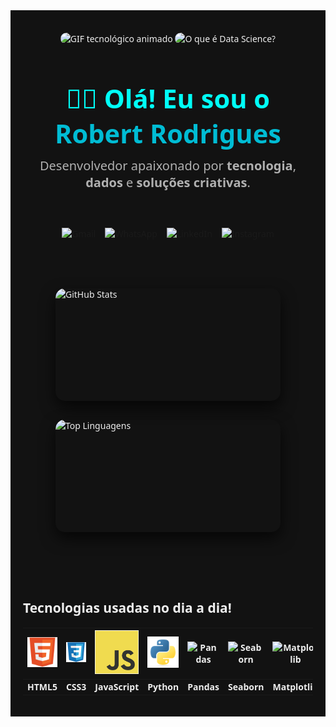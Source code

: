 <!-- Container centralizado -->
<div style="max-width: 900px; margin: 0 auto; padding: 20px; font-family: 'Segoe UI', Tahoma, Geneva, Verdana, sans-serif; background-color: #121212; color: #eee;">

  <!-- Imagens lado a lado -->
  <p align="center" style="margin-bottom: 40px;">
    <img src="https://i.gifer.com/J4o.gif" alt="GIF tecnológico animado" width="49%" style="vertical-align: middle; border-radius: 10px;" />
    <img src="https://www.dataquest.io/wp-content/uploads/2019/05/what-is-data-science-1.webp" alt="O que é Data Science?" width="49%" style="vertical-align: middle; border-radius: 10px;" />
  </p>

  <!-- Saudação -->
  <h1 style="text-align:center; font-weight: 700; font-size: 2.6rem; margin-bottom: 10px; color:#00fff7;">
    🧑‍💻 Olá! Eu sou o <span style="color:#00bcd4;">Robert Rodrigues</span>
  </h1>
  <p style="text-align:center; font-size:1.25rem; max-width: 600px; margin: 0 auto 40px auto; color:#b0b0b0;">
    Desenvolvedor apaixonado por <strong>tecnologia</strong>, <strong>dados</strong> e <strong>soluções criativas</strong>.
  </p>
<br>

  <!-- Botões de contato com hover animado -->
  <div style="display: flex; justify-content: center; gap: 15px; flex-wrap: wrap; margin-bottom: 40px;">
    <a href="mailto:seuemail@gmail.com" target="_blank" rel="noopener noreferrer" style="text-decoration:none;">
      <img src="https://img.shields.io/badge/Gmail-D14836?style=for-the-badge&logo=gmail&logoColor=white" alt="Gmail" style="transition: transform 0.3s ease;" onmouseover="this.style.transform='scale(1.1)'" onmouseout="this.style.transform='scale(1)'" />
    </a>
    <a href="https://wa.me/seunumerodetelefone" target="_blank" rel="noopener noreferrer" style="text-decoration:none;">
      <img src="https://img.shields.io/badge/WhatsApp-25D366?style=for-the-badge&logo=whatsapp&logoColor=white" alt="WhatsApp" style="transition: transform 0.3s ease;" onmouseover="this.style.transform='scale(1.1)'" onmouseout="this.style.transform='scale(1)'" />
    </a>
    <a href="https://linkedin.com/in/seulinkedin" target="_blank" rel="noopener noreferrer" style="text-decoration:none;">
      <img src="https://img.shields.io/badge/LinkedIn-0077B5?style=for-the-badge&logo=linkedin&logoColor=white" alt="LinkedIn" style="transition: transform 0.3s ease;" onmouseover="this.style.transform='scale(1.1)'" onmouseout="this.style.transform='scale(1)'" />
    </a>
    <a href="https://instagram.com/seuinstagram" target="_blank" rel="noopener noreferrer" style="text-decoration:none;">
      <img src="https://img.shields.io/badge/Instagram-E4405F?style=for-the-badge&logo=instagram&logoColor=white" alt="Instagram" style="transition: transform 0.3s ease;" onmouseover="this.style.transform='scale(1.1)'" onmouseout="this.style.transform='scale(1)'" />
    </a>
  </div>
<br>
<br>
  <!-- GitHub stats -->
  <div style="display: flex; justify-content: center; gap: 30px; flex-wrap: wrap; margin-bottom: 40px;">
  <img
    src="https://github-readme-stats.vercel.app/api?username=robertdevelopment&show_icons=true&theme=dracula&include_all_commits=true&hide_border=true"
    alt="GitHub Stats"
    style="width: 360px; height: 180px; border-radius: 15px; box-shadow: 0 10px 25px rgba(0, 0, 0, 0.7); object-fit: cover;"
    loading="lazy"
  />
  <img
    src="https://github-readme-stats.vercel.app/api/top-langs/?username=robertdevelopment&layout=compact&langs_count=7&theme=dracula&hide_border=true"
    alt="Top Linguagens"
    style="width: 360px; height: 180px; border-radius: 15px; box-shadow: 0 10px 25px rgba(0, 0, 0, 0.7); object-fit: cover;"
    loading="lazy"
  />
</div>


<br>
<br>
  

## Tecnologias usadas no dia a dia!

| ![HTML5](https://raw.githubusercontent.com/devicons/devicon/master/icons/html5/html5-original.svg) | ![CSS3](https://raw.githubusercontent.com/devicons/devicon/master/icons/css3/css3-original.svg) | ![JavaScript](https://raw.githubusercontent.com/devicons/devicon/master/icons/javascript/javascript-original.svg) | ![Python](https://raw.githubusercontent.com/devicons/devicon/master/icons/python/python-original.svg) | ![Pandas](https://pandas.pydata.org/static/img/pandas_mark.svg) | ![Seaborn](https://seaborn.pydata.org/_static/logo-wide-lightbg.svg) | ![Matplotlib](https://matplotlib.org/_static/images/logo2.svg) |
| -------------------------------------------------------------------------------------------------- | ------------------------------------------------------------------------------------------------ | ---------------------------------------------------------------------------------------------------------------- | ------------------------------------------------------------------------------------------------ | ------------------------------ | ------------------------------------------- | -------------------------------------------- |
| **HTML5**                                                                                        | **CSS3**                                                                                      | **JavaScript**                                                                                                   | **Python**                                                                                      | **Pandas**                      | **Seaborn**                                | **Matplotlib**                               |

